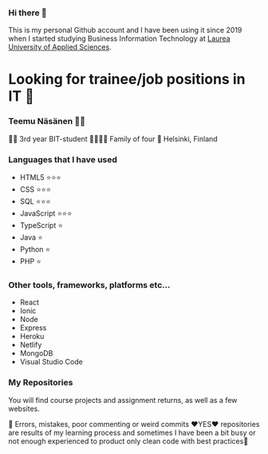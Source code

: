### Hi there 👋
This is my personal Github account and I have been using it since 2019 when I started studying Business Information Technology at [Laurea University of Applied Sciences](https://www.laurea.fi/en/).
# Looking for trainee/job positions in IT 🚀
### Teemu Näsänen 🙋‍♂️
👨‍🎓  3rd year BIT-student
👨‍👩‍👧‍👦 Family of four
📍   Helsinki, Finland

### Languages that I have used
* HTML5 ⭐⭐⭐
* CSS ⭐⭐⭐
* SQL ⭐⭐⭐
* JavaScript ⭐⭐⭐
* TypeScript ⭐
* Java ⭐
* Python ⭐
* PHP ⭐

### Other tools, frameworks, platforms etc...
* React
* Ionic
* Node
* Express
* Heroku
* Netlify
* MongoDB
* Visual Studio Code

### My Repositories
You will find course projects and assignment returns, as well as a few websites.

🧐 Errors, mistakes, poor commenting or weird commits ❤️YES❤️ repositories are results of my learning process and sometimes I have been a bit busy or not enough experienced to product only clean code with best practices🤩

<!--
**teemunasanen/teemunasanen** is a ✨ _special_ ✨ repository because its `README.md` (this file) appears on your GitHub profile.

Here are some ideas to get you started:

- 🔭 I’m currently working on ...
- 🌱 I’m currently learning ...
- 👯 I’m looking to collaborate on ...
- 🤔 I’m looking for help with ...
- 💬 Ask me about ...
- 📫 How to reach me: ...
- 😄 Pronouns: ...
- ⚡ Fun fact: ...
-->
